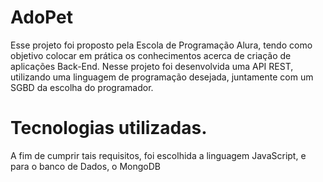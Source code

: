 # AdoPet
Esse projeto foi proposto pela Escola de Programação Alura, tendo como objetivo colocar em prática os conhecimentos acerca de criação de aplicações Back-End. Nesse projeto foi desenvolvida uma API REST, utilizando uma linguagem de programação desejada, juntamente com um SGBD da escolha do programador.

# Tecnologias utilizadas.
A fim de cumprir tais requisitos, foi escolhida a linguagem JavaScript, e para o banco de Dados, o MongoDB
